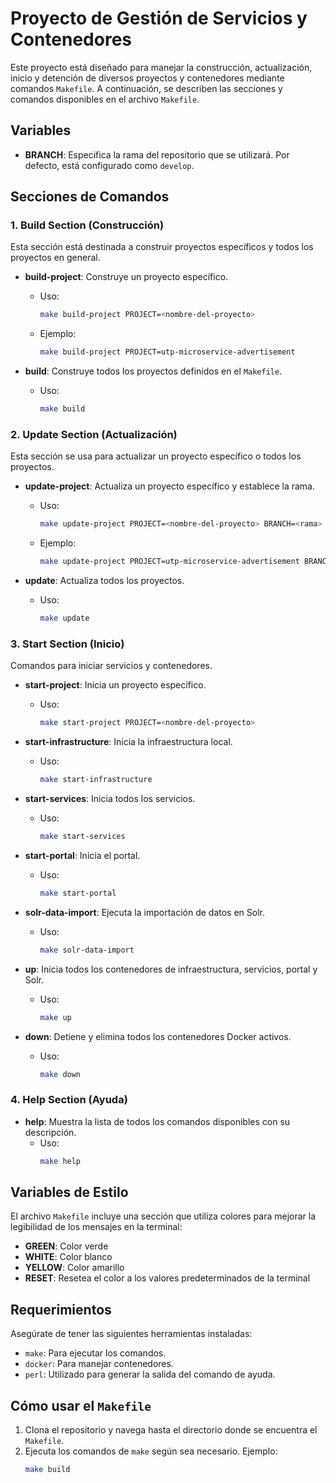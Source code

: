 # Proyecto de Gestión de Servicios y Contenedores

Este proyecto está diseñado para manejar la construcción, actualización, inicio y detención de diversos proyectos y contenedores mediante comandos `Makefile`. A continuación, se describen las secciones y comandos disponibles en el archivo `Makefile`.

## Variables

- **BRANCH**: Especifica la rama del repositorio que se utilizará. Por defecto, está configurado como `develop`.

## Secciones de Comandos

### 1. **Build Section (Construcción)**
Esta sección está destinada a construir proyectos específicos y todos los proyectos en general.

- **build-project**: Construye un proyecto específico.
  - Uso:
    ```bash
    make build-project PROJECT=<nombre-del-proyecto>
    ```
  - Ejemplo:
    ```bash
    make build-project PROJECT=utp-microservice-advertisement
    ```

- **build**: Construye todos los proyectos definidos en el `Makefile`.
  - Uso:
    ```bash
    make build
    ```

### 2. **Update Section (Actualización)**
Esta sección se usa para actualizar un proyecto específico o todos los proyectos.

- **update-project**: Actualiza un proyecto específico y establece la rama.
  - Uso:
    ```bash
    make update-project PROJECT=<nombre-del-proyecto> BRANCH=<rama>
    ```
  - Ejemplo:
    ```bash
    make update-project PROJECT=utp-microservice-advertisement BRANCH=develop
    ```

- **update**: Actualiza todos los proyectos.
  - Uso:
    ```bash
    make update
    ```

### 3. **Start Section (Inicio)**
Comandos para iniciar servicios y contenedores.

- **start-project**: Inicia un proyecto específico.
  - Uso:
    ```bash
    make start-project PROJECT=<nombre-del-proyecto>
    ```

- **start-infrastructure**: Inicia la infraestructura local.
  - Uso:
    ```bash
    make start-infrastructure
    ```

- **start-services**: Inicia todos los servicios.
  - Uso:
    ```bash
    make start-services
    ```

- **start-portal**: Inicia el portal.
  - Uso:
    ```bash
    make start-portal
    ```

- **solr-data-import**: Ejecuta la importación de datos en Solr.
  - Uso:
    ```bash
    make solr-data-import
    ```

- **up**: Inicia todos los contenedores de infraestructura, servicios, portal y Solr.
  - Uso:
    ```bash
    make up
    ```

- **down**: Detiene y elimina todos los contenedores Docker activos.
  - Uso:
    ```bash
    make down
    ```

### 4. **Help Section (Ayuda)**
- **help**: Muestra la lista de todos los comandos disponibles con su descripción.
  - Uso:
    ```bash
    make help
    ```

## Variables de Estilo

El archivo `Makefile` incluye una sección que utiliza colores para mejorar la legibilidad de los mensajes en la terminal:
- **GREEN**: Color verde
- **WHITE**: Color blanco
- **YELLOW**: Color amarillo
- **RESET**: Resetea el color a los valores predeterminados de la terminal

## Requerimientos

Asegúrate de tener las siguientes herramientas instaladas:
- `make`: Para ejecutar los comandos.
- `docker`: Para manejar contenedores.
- `perl`: Utilizado para generar la salida del comando de ayuda.

## Cómo usar el `Makefile`

1. Clona el repositorio y navega hasta el directorio donde se encuentra el `Makefile`.
2. Ejecuta los comandos de `make` según sea necesario. Ejemplo:
   ```bash
   make build
